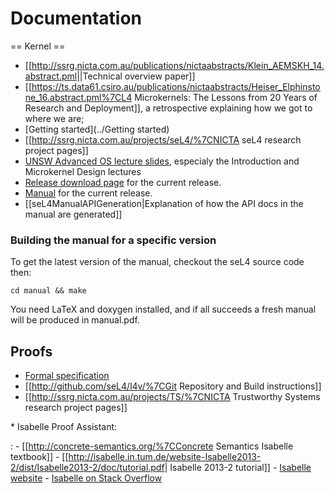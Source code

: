 # Documentation
 == Kernel ==

  -   \[\[<http://ssrg.nicta.com.au/publications/nictaabstracts/Klein_AEMSKH_14.abstract.pml>||Technical
      overview paper\]\]
  -   \[\[<https://ts.data61.csiro.au/publications/nictaabstracts/Heiser_Elphinstone_16.abstract.pml%7CL4>
      Microkernels: The Lessons from 20 Years of Research and
      Deployment\]\], a retrospective explaining how we got to where we
      are;
  -   [Getting started](../Getting started)
  -   \[\[<http://ssrg.nicta.com.au/projects/seL4/%7CNICTA> seL4
      research project pages\]\]
  -   [UNSW Advanced OS lecture slides](https://www.cse.unsw.edu.au/~cs9242/14/lectures/), especialy the Introduction and
      Microkernel Design lectures
  -   [Release download page](https://github.com/seL4/seL4/releases/latest) for the current release.
  -   [Manual](http://sel4.systems/Info/Docs/seL4-manual-latest.pdf)
      for the current release.
  -   \[\[seL4ManualAPIGeneration|Explanation of how the API docs in the
      manual are generated\]\]

### Building the manual for a specific version


To get the latest version of the manual, checkout the seL4 source code
then:

` cd manual && make `

You need LaTeX and doxygen installed, and if all succeeds a fresh manual
will be produced in manual.pdf.

## Proofs


  -   [Formal specification](http://sel4.systems/Info/Docs/seL4-spec.pdf)
  -   \[\[<http://github.com/seL4/l4v/%7CGit> Repository and Build
      instructions\]\]
  -   \[\[<http://ssrg.nicta.com.au/projects/TS/%7CNICTA> Trustworthy
      Systems research project pages\]\]
 
  \* Isabelle Proof Assistant:
 
  :   -   \[\[<http://concrete-semantics.org/%7CConcrete> Semantics
          Isabelle textbook\]\]
      -   \[\[<http://isabelle.in.tum.de/website-Isabelle2013-2/dist/Isabelle2013-2/doc/tutorial.pdf>|
          Isabelle 2013-2 tutorial\]\]
      -   [Isabelle website](http://isabelle.in.tum.de/)
      -   [Isabelle on Stack Overflow](http://stackoverflow.com/questions/tagged/isabelle)
 

